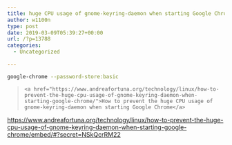 ```yaml
---
title: huge CPU usage of gnome-keyring-daemon when starting Google Chrome
author: w1100n
type: post
date: 2019-03-09T05:39:27+00:00
url: /?p=13788
categories:
  - Uncategorized

---
```

```bash
google-chrome --password-store:basic
```

<blockquote class="wp-embedded-content" data-secret="NSkQcrRM22">
  
    <a href="https://www.andreafortuna.org/technology/linux/how-to-prevent-the-huge-cpu-usage-of-gnome-keyring-daemon-when-starting-google-chrome/">How to prevent the huge CPU usage of gnome-keyring-daemon when starting Google Chrome</a>
  
</blockquote>

https://www.andreafortuna.org/technology/linux/how-to-prevent-the-huge-cpu-usage-of-gnome-keyring-daemon-when-starting-google-chrome/embed/#?secret=NSkQcrRM22